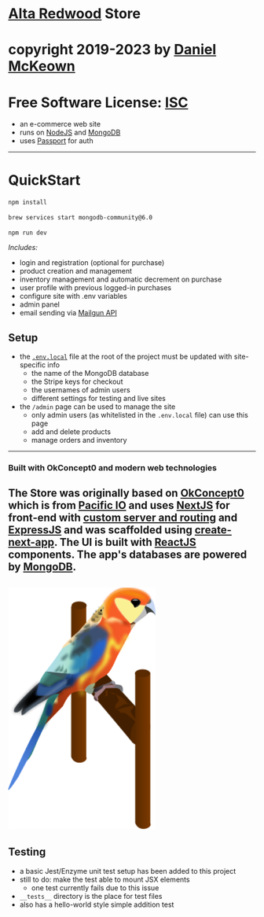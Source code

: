 # [Alta Redwood](https://altaredwood.com) Store

# copyright 2019-2023 by [Daniel McKeown](https://danieljmckeown.com)

# Free Software License: [ISC](./LICENSE)

- an e-commerce web site
- runs on [NodeJS](https://nodejs.org/en) and [MongoDB](https://www.mongodb.com/docs/manual/tutorial/install-mongodb-on-os-x/)
- uses [Passport](https://www.passportjs.org/) for auth
---

# QuickStart

`npm install`

`brew services start mongodb-community@6.0`

`npm run dev`

*Includes:*
- login and registration (optional for purchase)
- product creation and management
- inventory management and automatic decrement on purchase
- user profile with previous logged-in purchases
- configure site with .env variables
- admin panel
- email sending via [Mailgun API](https://documentation.mailgun.com/en/latest/api_reference.html)

## Setup

- the [`.env.local`](./.env.local) file at the root of the project must be updated with site-specific info
  - the name of the MongoDB database
  - the Stripe keys for checkout
  - the usernames of admin users
  - different settings for testing and live sites
- the `/admin` page can be used to manage the site
  - only admin users (as whitelisted in the `.env.local` file) can use this page
  - add and delete products 
  - manage orders and inventory

---
### Built with OkConcept0 and modern web technologies

The Store was originally based on [OkConcept0](https://okconcept0.pacificio.com) which is from [Pacific IO](https://pacificio.com) and uses [NextJS](https://nextjs.org/) for front-end with [custom server and routing](https://github.com/zeit/next.js#custom-server-and-routing) and [ExpressJS](https://expressjs.com/) and was scaffolded using [create-next-app](https://open.segment.com/create-next-app/).  The UI is built with [ReactJS](https://reactjs.org/) components.  The app's databases are powered by [MongoDB](https://mongodb.com).
---
![parrot](./parrot-graphic.png "parrot graphic")
---

## Testing

- a basic Jest/Enzyme unit test setup has been added to this project
- still to do: make the test able to mount JSX elements
  - one test currently fails due to this issue
- `__tests__` directory is the place for test files 
- also has a hello-world style simple addition test
